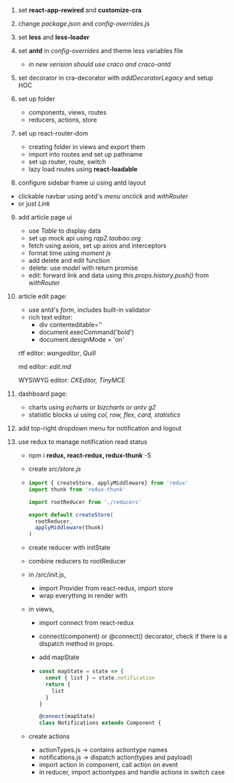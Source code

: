 1. set **react-app-rewired** and **customize-cra**

2. change *package.json* and *config-overrides.js*

3. set **less** and **less-loader**

4. set **antd** in *config-overrides* and theme less variables file

   * *in new verision should use craco and craco-antd*

5. set decorator in cra-decorator with *addDecoratorLegacy* and setup HOC

6. set up folder

   * components, views, routes
   * reducers, actions, store

7. set up react-router-dom 

   * creating folder in views and export them 
   * import into routes and set up pathname
   * set up router, route, switch
   * lazy load routes using **react-loadable**

8.  configure sidebar frame ui using antd layout

   * clickable navbar using antd's *menu onclick* and *withRouter*
   * or just *Link*

9. add article page ui

   * use *Table* to display data 
   * set up mock api using *rap2.taobao.org* 
   * fetch using axiois, set up axios and interceptors
   * format time using *moment js* 
   * add delete and edit function
   * delete: use *model* with return promise 
   * edit: forward link and data using *this.props.history.push()* from *withRouter*

10. article edit page:

    * use antd's *form*, includes built-in validator 
    * rich text editor: 
      * div contenteditable=''
      * document.execCommand('bold')
      * document.designMode = 'on'

    rtf editor: *wangeditor*, *Quill*

    md editor: *edit.md*
    
    WYSIWYG editor: *CKEditor, TinyMCE*
    
11. dashboard page:

    * charts using *echarts* or *bizcharts* or *antv g2*
    * statistic blocks ui using *col, row, flex, card, statistics*

12. add top-right dropdown menu for notification and logout

13. use redux to manage notification read status

    * npm i **redux, react-redux, redux-thunk** -S

    * create *src/store.js*

    * ```js
      import { createStore, applyMiddleware} from 'redux'
      import thunk from 'redux-thunk'
      
      import rootReducer from './reducers'
      
      export default createStore(
        rootReducer,
        applyMiddleware(thunk)
      )
      ```

    * create reducer with initState

    * combine reducers to rootReducer

    * in /src/init.js,

      *  import Provider from react-redux, import store
      * wrap everything in render with <Provider store={store}>

    * in views,

      *  import connect from react-redux

      * connect(component) or @connect() decorator, check if there is a dispatch method in props.

      * add mapState

      * ```js
        const mapState = state => {
          const { list } = state.notification
          return {
            list
          }
        }
        
        @connect(mapState)
        class Notifications extends Component {
        ```

    * create actions

      * actionTypes.js -> contains actiontype names
      * notifications.js -> dispatch action(types and payload)
      * import action in component, call action on event 
      * in reducer, import actiontypes and handle actions in switch case

